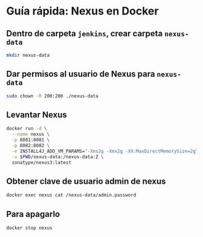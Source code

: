 # Guía rápida: Nexus en Docker

## Dentro de carpeta `jenkins`, crear carpeta `nexus-data`

```bash
mkdir nexus-data
```

## Dar permisos al usuario de Nexus para `nexus-data`

```bash
sudo chown -R 200:200 ./nexus-data
```

## Levantar Nexus

```bash
docker run -d \
  --name nexus \
  -p 8081:8081 \
  -p 8082:8082 \
  -e INSTALL4J_ADD_VM_PARAMS="-Xms2g -Xmx2g -XX:MaxDirectMemorySize=2g" \
  -v $PWD/nexus-data:/nexus-data:Z \
  sonatype/nexus3:latest
```

## Obtener clave de usuario admin de nexus

```bash
docker exec nexus cat /nexus-data/admin.password
```


## Para apagarlo

```bash
docker stop nexus
```
